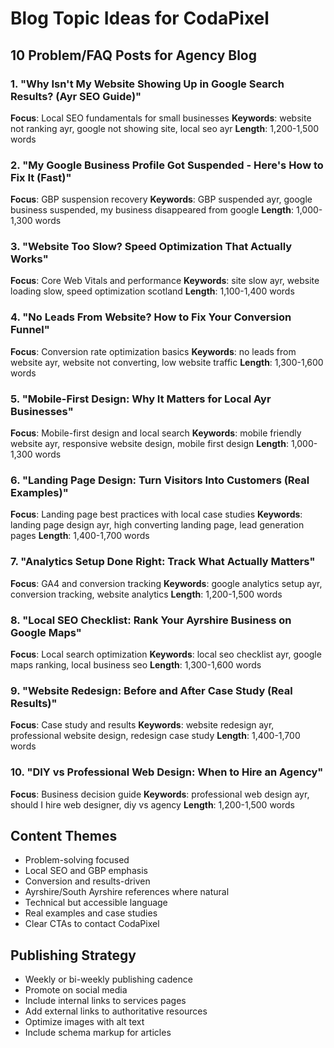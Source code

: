 # Blog Topic Ideas for CodaPixel

## 10 Problem/FAQ Posts for Agency Blog

### 1. "Why Isn't My Website Showing Up in Google Search Results? (Ayr SEO Guide)"
**Focus**: Local SEO fundamentals for small businesses
**Keywords**: website not ranking ayr, google not showing site, local seo ayr
**Length**: 1,200-1,500 words

### 2. "My Google Business Profile Got Suspended - Here's How to Fix It (Fast)"
**Focus**: GBP suspension recovery
**Keywords**: GBP suspended ayr, google business suspended, my business disappeared from google
**Length**: 1,000-1,300 words

### 3. "Website Too Slow? Speed Optimization That Actually Works"
**Focus**: Core Web Vitals and performance
**Keywords**: site slow ayr, website loading slow, speed optimization scotland
**Length**: 1,100-1,400 words

### 4. "No Leads From Website? How to Fix Your Conversion Funnel"
**Focus**: Conversion rate optimization basics
**Keywords**: no leads from website ayr, website not converting, low website traffic
**Length**: 1,300-1,600 words

### 5. "Mobile-First Design: Why It Matters for Local Ayr Businesses"
**Focus**: Mobile-first design and local search
**Keywords**: mobile friendly website ayr, responsive website design, mobile first design
**Length**: 1,000-1,300 words

### 6. "Landing Page Design: Turn Visitors Into Customers (Real Examples)"
**Focus**: Landing page best practices with local case studies
**Keywords**: landing page design ayr, high converting landing page, lead generation pages
**Length**: 1,400-1,700 words

### 7. "Analytics Setup Done Right: Track What Actually Matters"
**Focus**: GA4 and conversion tracking
**Keywords**: google analytics setup ayr, conversion tracking, website analytics
**Length**: 1,200-1,500 words

### 8. "Local SEO Checklist: Rank Your Ayrshire Business on Google Maps"
**Focus**: Local search optimization
**Keywords**: local seo checklist ayr, google maps ranking, local business seo
**Length**: 1,300-1,600 words

### 9. "Website Redesign: Before and After Case Study (Real Results)"
**Focus**: Case study and results
**Keywords**: website redesign ayr, professional website design, redesign case study
**Length**: 1,400-1,700 words

### 10. "DIY vs Professional Web Design: When to Hire an Agency"
**Focus**: Business decision guide
**Keywords**: professional web design ayr, should I hire web designer, diy vs agency
**Length**: 1,200-1,500 words

## Content Themes
- Problem-solving focused
- Local SEO and GBP emphasis
- Conversion and results-driven
- Ayrshire/South Ayrshire references where natural
- Technical but accessible language
- Real examples and case studies
- Clear CTAs to contact CodaPixel

## Publishing Strategy
- Weekly or bi-weekly publishing cadence
- Promote on social media
- Include internal links to services pages
- Add external links to authoritative resources
- Optimize images with alt text
- Include schema markup for articles
